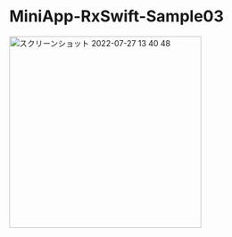 # MiniApp-RxSwift-Sample03
<img width="344" alt="スクリーンショット 2022-07-27 13 40 48" src="https://user-images.githubusercontent.com/65348333/181162921-86ba6684-1bf2-4cf8-8033-ba943d55458b.png">
